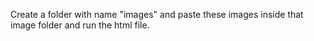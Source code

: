 Create a folder with name "images" and paste these images inside that image folder and run the html file.
